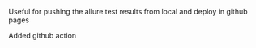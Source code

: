 Useful for pushing the allure test results from local and deploy in github pages

Added github action
